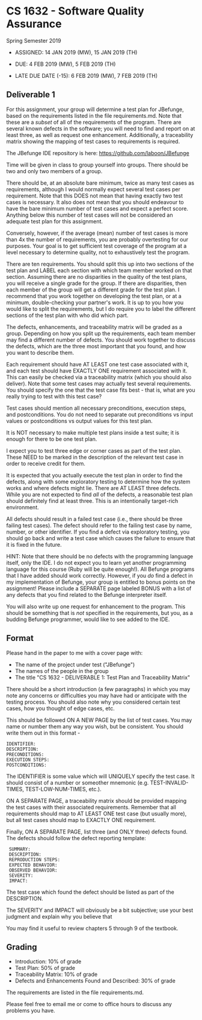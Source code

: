 # CS 1632 - Software Quality Assurance
Spring Semester 2019

* ASSIGNED: 14 JAN 2019 (MW), 15 JAN 2019 (TH)

* DUE: 4 FEB 2019 (MW), 5 FEB 2019 (TH)

* LATE DUE DATE (-15): 6 FEB 2019 (MW), 7 FEB 2019 (TH)

## Deliverable 1

For this assignment, your group will determine a test plan for JBefunge, based on the requirements listed in the file requirements.md.  Note that these are a _subset_ of all of the requirements of the program.  There are several known defects in the software; you will need to find and report on at least three, as well as request one enhancement.  Additionally, a traceability matrix showing the mapping of test cases to requirements is required.

The JBefunge IDE repository is here: https://github.com/laboon/JBefunge

Time will be given in class to group yourself into groups.  There should be two and only two members of a group.

There should be, at an absolute bare minimum, twice as many test cases as requirements, although I would normally expect several test cases per requirement.   Note that this DOES not mean that having exactly two test cases is necessary.  It also does not mean that you should endeavour to have the bare minimum number of test cases and expect a perfect score.  Anything below this number of test cases will not be considered an adequate test plan for this assignment.

Conversely, however, if the average (mean) number of test cases is more than 4x the number of requirements, you are probably overtesting for our purposes.  Your goal is to get sufficient test coverage of the program at a level necessary to determine quality, not to exhaustively test the program.

There are ten requirements.  You should split this up into two sections of the test plan and LABEL each section with which team member worked on that section.  Assuming there are no disparities in the quality of the test plans, you will receive a single grade for the group.  If there are disparities, then each member of the group will get a different grade for the test plan.  I recommend that you work together on developing the test plan, or at a minimum, double-checking your partner's work.  It is up to you how you would like to split the requirements, but I do require you to label the different sections of the test plan with who did which part.

The defects, enhancements, and traceability matrix will be graded as a group.  Depending on how you split up the requirements, each team member may find a different number of defects.  You should work together to discuss the defects, which are the three most important that you found, and how you want to describe them.

Each requirement should have AT LEAST one test case associated with it, and each test should have EXACTLY ONE requirement associated with it.  This can easily be checked via a traceability matrix (which you should also deliver).  Note that some test cases may actually test several requirements.  You should specify the one that the test case fits best - that is, what are you really trying to test with this test case?

Test cases should mention all necessary preconditions, execution steps, and postconditions.  You do not need to separate out preconditions vs input values or postconditions vs output values for this test plan.

It is NOT necessary to make multiple test plans inside a test suite; it is enough for there to be one test plan.

I expect you to test three edge or corner cases as part of the test plan.  These NEED to be marked in the description of the relevant test case in order to receive credit for them.

It is expected that you actually execute the test plan in order to find the defects, along with some exploratory testing to determine how the system works and where defects might lie.  There are AT LEAST three defects.  While you are not expected to find *all* of the defects, a reasonable test plan should definitely find at least three.  This is an intentionally target-rich environment.

All defects should result in a failed test case (i.e., there should be three failing test cases).  The defect should refer to the failing test case by name, number, or other identifier.  If you find a defect via exploratory testing, you should go back and write a test case which causes the failure to ensure that it is fixed in the future.

HINT: Note that there should be no defects with the programming language itself, only the IDE.  I do not expect you to learn yet another programming language for this course (Ruby will be quite enough!).  All Befunge programs that I have added should work correctly.  However, if you *do* find a defect in my implementation of Befunge, your group is entitled to bonus points on the assignment!  Please include a SEPARATE page labeled BONUS with a list of any defects that you find related to the Befunge interpreter itself.

You will also write up one request for enhancement to the program.  This should be something that is _not_ specified in the requirements, but you, as a budding Befunge programmer, would like to see added to the IDE.

## Format
Please hand in the paper to me with a cover page with:
* The name of the project under test ("JBefunge")
* The names of the people in the group
* The title "CS 1632 - DELIVERABLE 1: Test Plan and Traceability Matrix"

There should be a short introduction (a few paragraphs) in which you may note any concerns or difficulties you may have had or anticipate with the testing process.  You should also note why you considered certain test cases, how you thought of edge cases, etc.

This should be followed ON A NEW PAGE by the list of test cases.  You may name or number them any way you wish, but be consistent.  You should write them out in this format -

	IDENTIFIER:
	DESCRIPTION: 
	PRECONDITIONS:
	EXECUTION STEPS:
	POSTCONDITIONS:

The IDENTIFIER is some value which will UNIQUELY specify the test case.  It should consist of a number or someother mnemonic (e.g. TEST-INVALID-TIMES, TEST-LOW-NUM-TIMES, etc.).  

ON A SEPARATE PAGE, a traceability matrix should be provided mapping the test cases with their associated requirements.  Remember that all requirements should map to AT LEAST ONE test case (but usually more), but all test cases should map to EXACTLY ONE requirement.  

Finally, ON A SEPARATE PAGE, list three (and ONLY three) defects found.  The defects should follow the defect reporting template:

	 SUMMARY:
	 DESCRIPTION:
	 REPRODUCTION STEPS:
	 EXPECTED BEHAVIOR:
	 OBSERVED BEHAVIOR:
	 SEVERITY:
	 IMPACT:

The test case which found the defect should be listed as part of the DESCRIPTION.

The SEVERITY and IMPACT will obviously be a bit subjective; use your best judgment and explain why you believe that 

You may find it useful to review chapters 5 through 9 of the textbook.

## Grading
* Introduction: 10% of grade
* Test Plan: 50% of grade
* Traceability Matrix: 10% of grade
* Defects and Enhancements Found and Described: 30% of grade

The requirements are listed in the file requirements.md.

Please feel free to email me or come to office hours to discuss any problems you have. 
 

